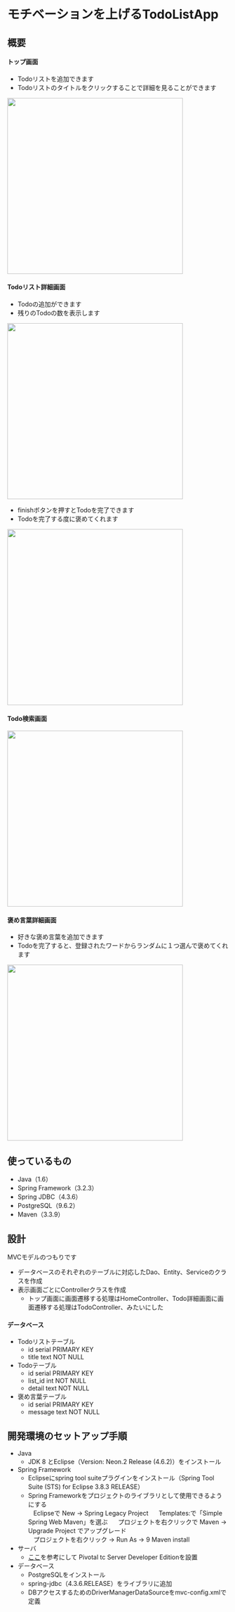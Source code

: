 モチベーションを上げるTodoListApp
====

## 概要
#### トップ画面
- Todoリストを追加できます
- Todoリストのタイトルをクリックすることで詳細を見ることができます  
<img src="https://github.com/utgwn/TodoListApp/blob/master/screenshot/screenshot1.png" width="400">

#### Todoリスト詳細画面
- Todoの追加ができます
- 残りのTodoの数を表示します  
<img src="https://github.com/utgwn/TodoListApp/blob/master/screenshot/screenshot3.png" width="400">

- finishボタンを押すとTodoを完了できます
- Todoを完了する度に褒めてくれます  
<img src="https://github.com/utgwn/TodoListApp/blob/master/screenshot/screenshot4.png" width="400">

#### Todo検索画面
<img src="https://github.com/utgwn/TodoListApp/blob/master/screenshot/screenshot5.png" width="400">

#### 褒め言葉詳細画面
- 好きな褒め言葉を追加できます
- Todoを完了すると、登録されたワードからランダムに１つ選んで褒めてくれます  
<img src="https://github.com/utgwn/TodoListApp/blob/master/screenshot/screenshot7.png" width="400">

## 使っているもの
- Java（1.6）
- Spring Framework（3.2.3）
- Spring JDBC（4.3.6）
- PostgreSQL（9.6.2）
- Maven（3.3.9）

## 設計
MVCモデルのつもりです  
- データベースのそれぞれのテーブルに対応したDao、Entity、Serviceのクラスを作成
- 表示画面ごとにControllerクラスを作成
  - トップ画面に画面遷移する処理はHomeController、Todo詳細画面に画面遷移する処理はTodoController、みたいにした
  
#### データベース
- Todoリストテーブル
  - id serial PRIMARY KEY
  - title text NOT NULL
- Todoテーブル
  - id serial PRIMARY KEY
  - list_id int NOT NULL
  - detail text NOT NULL
- 褒め言葉テーブル
  - id serial PRIMARY KEY
  - message text NOT NULL

## 開発環境のセットアップ手順
- Java
  - JDK 8 とEclipse（Version: Neon.2 Release (4.6.2)）をインストール
- Spring Framework
  - Eclipseにspring tool suiteプラグインをインストール（Spring Tool Suite (STS) for Eclipse 3.8.3 RELEASE）
  - Spring Frameworkをプロジェクトのライブラリとして使用できるようにする  
    Eclipseで New → Spring Legacy Project  
    Templates:で「Simple Spring Web Maven」を選ぶ  
    プロジェクトを右クリックで Maven → Upgrade Project でアップグレード  
    プロジェクトを右クリック → Run As → 9 Maven install
- サーバ
  - [ここ](http://qiita.com/park-jh/items/08bb2541943f92e1feb1 "springの再入門 - eclipseでスタート")を参考にして Pivotal tc Server Developer Editionを設置
- データベース
  - PostgreSQLをインストール
  - spring-jdbc（4.3.6.RELEASE）をライブラリに追加
  - DBアクセスするためのDriverManagerDataSourceをmvc-config.xmlで定義
